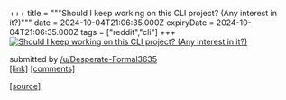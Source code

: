 +++
title = """Should I keep working on this CLI project? (Any interest in it?)"""
date = 2024-10-04T21:06:35.000Z
expiryDate = 2024-10-04T21:06:35.000Z
tags = ["reddit","cli"]
+++
[![Should I keep working on this CLI project? (Any interest in it?)](https://external-preview.redd.it/TNZ9kvI6hQBRrsPGYQ_-veX7WtgjWnOXjdoU-stU5bQ.jpg?width=320&crop=smart&auto=webp&s=97e095ae14571598aa78d0449ec7b8d5260dabf0 "Should I keep working on this CLI project? (Any interest in it?)")](https://www.reddit.com/r/commandline/comments/1fw9u4x/should_i_keep_working_on_this_cli_project_any/)

submitted by [/u/Desperate-Formal3635](https://www.reddit.com/user/Desperate-Formal3635)  
[\[link\]](https://amos-nimos.itch.io/project-xena) [\[comments\]](https://www.reddit.com/r/commandline/comments/1fw9u4x/should_i_keep_working_on_this_cli_project_any/)

[[source]](https://www.reddit.com/r/commandline/comments/1fw9u4x/should_i_keep_working_on_this_cli_project_any/)
